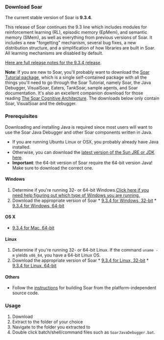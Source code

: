 ### Download Soar ###

The current stable version of Soar is **9.3.4**.

This release of Soar continues the 9.3 line which includes modules for reinforcement learning (RL), episodic memory (EpMem), and semantic memory (SMem), as well as everything from previous versions of Soar. It includes a new "forgetting" mechanism, several bug fixes, a new distribution structure, and a simplification of how libraries are built in Soar.  All learning mechanisms are disabled by default.

[Here are full release notes for the 9.3.4 release](ReleaseNotes#9.3.4.md).

**Note**: If you are new to Soar, you'll probably want to download the [Soar Tutorial package](SoarTutorial.md), which is a single self-contained package with all the things you'll need to go through the Soar Tutorial, namely Soar, the Java Debugger, VisualSoar, Eaters, TankSoar, sample agents, and Soar documentation.  It's also an excellent companion download for those reading [The Soar Cognitive Architecture](http://mitpress.mit.edu/catalog/item/default.asp?ttype=2&tid=12784).  The downloads below only contain Soar, VisualSoar and the debugger.

### Prerequisites ###

Downloading and installing Java is required since most users will want to use the Soar Java Debugger and other Soar components written in Java.

  * If you are running Ubuntu Linux or OSX, you probably already have Java installed.
  * Otherwise, you can download the [latest version of the Sun JRE or JDK here](http://www.oracle.com/technetwork/java/javase/downloads/index.html).
  * **Important**: the 64-bit version of Soar require the 64-bit version Java!  Make sure to download the correct one.

#### Windows ####
  1. Determine if you're running 32- or 64-bit Windows.[Click here if you need help figuring out which type of Windows you are running.](http://windows.microsoft.com/en-US/windows-vista/32-bit-and-64-bit-Windows-frequently-asked-questions)
  1. Download the appropriate version of Soar
    * [9.3.4 for Windows, 32-bit](http://web.eecs.umich.edu/~soar/downloads/SoarSuite/SoarSuite_9.3.4-Windows_32bit.zip)
    * [9.3.4 for Windows, 64-bit](http://web.eecs.umich.edu/~soar/downloads/SoarSuite/SoarSuite_9.3.4-Windows_64bit.zip)

#### OS X ####
  * [9.3.4 for Mac, 64-bit](http://web.eecs.umich.edu/~soar/downloads/SoarSuite/SoarSuite_9.3.4-OSX.zip)

#### Linux ####
  1. Determine if you're running 32- or 64-bit Linux. If the command `uname -m` yields `x86_64`, you have a 64-bit Linux OS.
  1. Download the appropriate version of Soar
    * [9.3.4 for Linux, 32-bit](http://web.eecs.umich.edu/~soar/downloads/SoarSuite/SoarSuite_9.3.4-Linux_32bit.zip)
    * [9.3.4 for Linux, 64-bit](http://web.eecs.umich.edu/~soar/downloads/SoarSuite/SoarSuite_9.3.4-Linux_64bit.zip)

#### Others ####
  * Follow the [instructions](Build.md) for building Soar from the platform-independent source code.

### Usage ###

  1. Download
  1. Extract to the folder of your choice
  1. Navigate to the folder you extracted to
  1. Double click batch/shell/command files such as `SoarJavaDebugger.bat`.